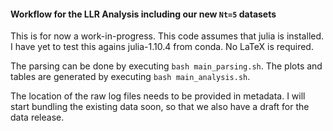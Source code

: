 #### Workflow for the LLR Analysis including our new `Nt=5` datasets

This is for now a work-in-progress. 
This code assumes that julia is installed. 
I have yet to test this agains julia-1.10.4 from conda. 
No LaTeX is required.

The parsing can be done by executing `bash main_parsing.sh`.
The plots and tables are generated by executing `bash main_analysis.sh`.

The location of the raw log files needs to be provided in metadata. 
I will start bundling the existing data soon, so that we also have a draft for the data release.
